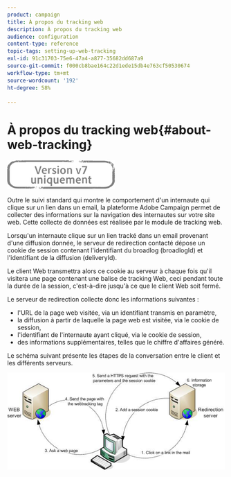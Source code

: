 ```yaml
---
product: campaign
title: À propos du tracking web
description: À propos du tracking web
audience: configuration
content-type: reference
topic-tags: setting-up-web-tracking
exl-id: 91c31703-75e6-47a4-a877-35682dd687a9
source-git-commit: f000cb8bae164c22d1ede15db4e763cf50530674
workflow-type: tm+mt
source-wordcount: '192'
ht-degree: 58%

---
```


# À propos du tracking web{#about-web-tracking}

![](../../assets/v7-only.svg)

Outre le suivi standard qui montre le comportement d&#39;un internaute qui clique sur un lien dans un email, la plateforme Adobe Campaign permet de collecter des informations sur la navigation des internautes sur votre site web. Cette collecte de données est réalisée par le module de tracking web.

Lorsqu&#39;un internaute clique sur un lien tracké dans un email provenant d&#39;une diffusion donnée, le serveur de redirection contacté dépose un cookie de session contenant l&#39;identifiant du broadlog (broadlogId) et l&#39;identifiant de la diffusion (deliveryId).

Le client Web transmettra alors ce cookie au serveur à chaque fois qu&#39;il visitera une page contenant une balise de tracking Web, ceci pendant toute la durée de la session, c&#39;est-à-dire jusqu&#39;à ce que le client Web soit fermé.

Le serveur de redirection collecte donc les informations suivantes :

* l&#39;URL de la page web visitée, via un identifiant transmis en paramètre,
* la diffusion à partir de laquelle la page web est visitée, via le cookie de session,
* l&#39;identifiant de l&#39;internaute ayant cliqué, via le cookie de session,
* des informations supplémentaires, telles que le chiffre d&#39;affaires généré.

Le schéma suivant présente les étapes de la conversation entre le client et les différents serveurs.

![](assets/d_ncs_integration_webtracking_structure1.png)
